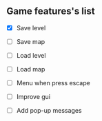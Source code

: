 ## Game features's list

- [x] Save level
- [ ] Save map
- [ ] Load level
- [ ] Load map
- [ ] Menu when press escape
- [ ] Improve gui
- [ ] Add pop-up messages

